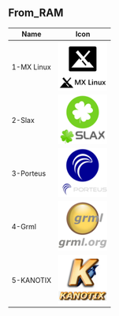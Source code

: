 ## From_RAM
Name|Icon
--|--
1-MX Linux|<img src="1-MX_Linux.png" width="100px">
2-Slax|<img src="2-Slax.png" width="100px">
3-Porteus|<img src="3-Porteus.png" width="100px">
4-Grml|<img src="4-Grml.png" width="100px">
5-KANOTIX|<img src="5-KANOTIX.png" width="100px">
